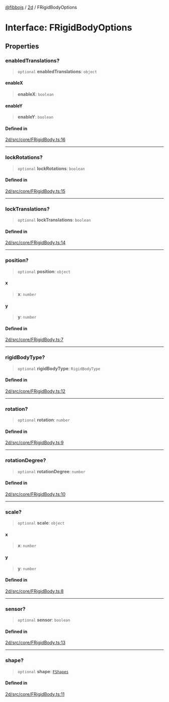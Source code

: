 [@fibbojs](/api/index) / [2d](/api/2d) / FRigidBodyOptions

# Interface: FRigidBodyOptions

## Properties

### enabledTranslations?

> `optional` **enabledTranslations**: `object`

#### enableX

> **enableX**: `boolean`

#### enableY

> **enableY**: `boolean`

#### Defined in

[2d/src/core/FRigidBody.ts:16](https://github.com/fibbojs/fibbo/blob/d4e27f21b39d7470557f457413047335ba5e0d67/packages/2d/src/core/FRigidBody.ts#L16)

***

### lockRotations?

> `optional` **lockRotations**: `boolean`

#### Defined in

[2d/src/core/FRigidBody.ts:15](https://github.com/fibbojs/fibbo/blob/d4e27f21b39d7470557f457413047335ba5e0d67/packages/2d/src/core/FRigidBody.ts#L15)

***

### lockTranslations?

> `optional` **lockTranslations**: `boolean`

#### Defined in

[2d/src/core/FRigidBody.ts:14](https://github.com/fibbojs/fibbo/blob/d4e27f21b39d7470557f457413047335ba5e0d67/packages/2d/src/core/FRigidBody.ts#L14)

***

### position?

> `optional` **position**: `object`

#### x

> **x**: `number`

#### y

> **y**: `number`

#### Defined in

[2d/src/core/FRigidBody.ts:7](https://github.com/fibbojs/fibbo/blob/d4e27f21b39d7470557f457413047335ba5e0d67/packages/2d/src/core/FRigidBody.ts#L7)

***

### rigidBodyType?

> `optional` **rigidBodyType**: `RigidBodyType`

#### Defined in

[2d/src/core/FRigidBody.ts:12](https://github.com/fibbojs/fibbo/blob/d4e27f21b39d7470557f457413047335ba5e0d67/packages/2d/src/core/FRigidBody.ts#L12)

***

### rotation?

> `optional` **rotation**: `number`

#### Defined in

[2d/src/core/FRigidBody.ts:9](https://github.com/fibbojs/fibbo/blob/d4e27f21b39d7470557f457413047335ba5e0d67/packages/2d/src/core/FRigidBody.ts#L9)

***

### rotationDegree?

> `optional` **rotationDegree**: `number`

#### Defined in

[2d/src/core/FRigidBody.ts:10](https://github.com/fibbojs/fibbo/blob/d4e27f21b39d7470557f457413047335ba5e0d67/packages/2d/src/core/FRigidBody.ts#L10)

***

### scale?

> `optional` **scale**: `object`

#### x

> **x**: `number`

#### y

> **y**: `number`

#### Defined in

[2d/src/core/FRigidBody.ts:8](https://github.com/fibbojs/fibbo/blob/d4e27f21b39d7470557f457413047335ba5e0d67/packages/2d/src/core/FRigidBody.ts#L8)

***

### sensor?

> `optional` **sensor**: `boolean`

#### Defined in

[2d/src/core/FRigidBody.ts:13](https://github.com/fibbojs/fibbo/blob/d4e27f21b39d7470557f457413047335ba5e0d67/packages/2d/src/core/FRigidBody.ts#L13)

***

### shape?

> `optional` **shape**: [`FShapes`](../enumerations/FShapes.md)

#### Defined in

[2d/src/core/FRigidBody.ts:11](https://github.com/fibbojs/fibbo/blob/d4e27f21b39d7470557f457413047335ba5e0d67/packages/2d/src/core/FRigidBody.ts#L11)
